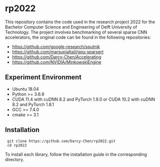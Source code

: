 # rp2022

This repository contains the code used in the research project 2022 for the Bachelor 
Computer Science and Engineering of Delft University of Technology. The project 
involves benchmarking of several sparse CNN accelerators, the original code 
can be found in the following repositories: 

* https://github.com/google-research/sputnik
* https://github.com/marsupialtail/gpu-sparsert
* https://github.com/Darcy-Chen/Accelerating
* https://github.com/NVIDIA/MinkowskiEngine

## Experiment Environment

* Ubuntu 18.04
* Python >= 3.6.9
* CUDA 11.4 with cuDNN 8.2 and PyTorch 1.9.0 or CUDA 10.2 with cuDNN 8.2 and PyTorch 1.8.1
* GCC >= 7.4.0
* cmake >= 3.1

## Installation

```
 git clone https://github.com/Darcy-Chen/rp2022.git
 cd rp2022
```

To install each library, follow the installation guide in the corresponding directory.
